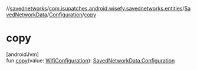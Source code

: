 //[savednetworks](../../../../index.md)/[com.isupatches.android.wisefy.savednetworks.entities](../../index.md)/[SavedNetworkData](../index.md)/[Configuration](index.md)/[copy](copy.md)

# copy

[androidJvm]\
fun [copy](copy.md)(value: [WifiConfiguration](https://developer.android.com/reference/kotlin/android/net/wifi/WifiConfiguration.html)): [SavedNetworkData.Configuration](index.md)
